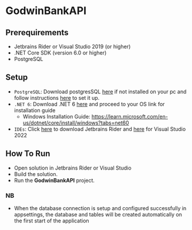 # GodwinBankAPI

## Prerequirements
* Jetbrains Rider or Visual Studio 2019 (or higher)
* .NET Core SDK (version 6.0 or higher)
* PostgreSQL

## Setup
* `PostgreSQL`: Download postgresSQL [here](https://www.postgresql.org/download/) if not
  installed on your pc and follow instructions [here](https://www.postgresql.org/docs/current/tutorial-install.html)
  to set it up.
* `.NET 6`: Download .NET 6 [here](https://dotnet.microsoft.com/en-us/download/dotnet/6.0) and proceed to your OS link for installation guide
    * Windows Installation Guide: https://learn.microsoft.com/en-us/dotnet/core/install/windows?tabs=net60
* `IDEs`: Click [here](https://www.jetbrains.com/rider/download/) to download Jetbrains Rider and
  [here](https://visualstudio.microsoft.com/downloads/) for Visual Studio 2022

## How To Run
* Open solution in Jetbrains Rider or Visual Studio
* Build the solution.
* Run the <b>GodwinBankAPI</b> project.

### NB
* When the database connection is setup and configured successfully in appsettings, the database and tables will be
  created automatically on the first start of the application
